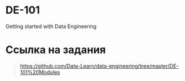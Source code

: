 # DE-101
Getting started with Data Engineering


# Ссылка на задания 
> https://github.com/Data-Learn/data-engineering/tree/master/DE-101%20Modules
